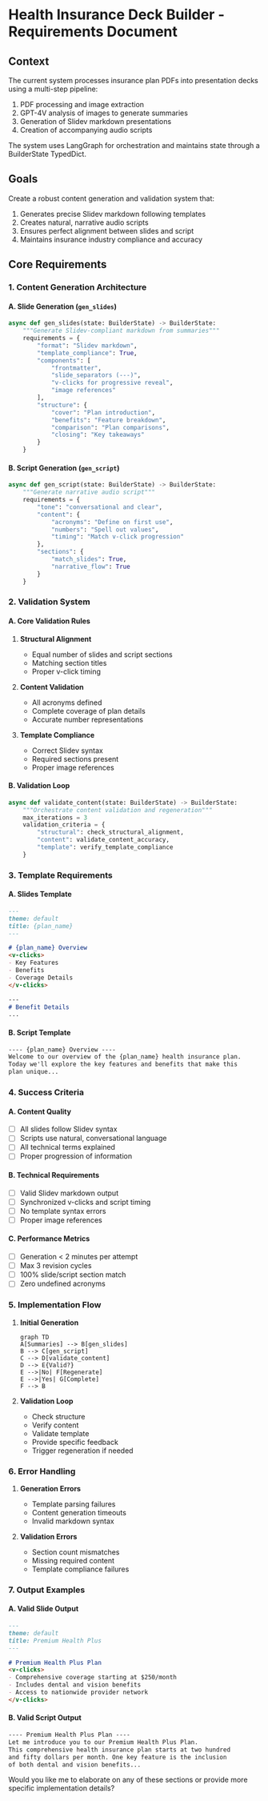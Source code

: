 # Health Insurance Deck Builder - Requirements Document

## Context
The current system processes insurance plan PDFs into presentation decks using a multi-step pipeline:
1. PDF processing and image extraction
2. GPT-4V analysis of images to generate summaries
3. Generation of Slidev markdown presentations
4. Creation of accompanying audio scripts

The system uses LangGraph for orchestration and maintains state through a BuilderState TypedDict.

## Goals
Create a robust content generation and validation system that:
1. Generates precise Slidev markdown following templates
2. Creates natural, narrative audio scripts
3. Ensures perfect alignment between slides and script
4. Maintains insurance industry compliance and accuracy

## Core Requirements

### 1. Content Generation Architecture

#### A. Slide Generation (`gen_slides`)
```python
async def gen_slides(state: BuilderState) -> BuilderState:
    """Generate Slidev-compliant markdown from summaries"""
    requirements = {
        "format": "Slidev markdown",
        "template_compliance": True,
        "components": [
            "frontmatter",
            "slide_separators (---)",
            "v-clicks for progressive reveal",
            "image references"
        ],
        "structure": {
            "cover": "Plan introduction",
            "benefits": "Feature breakdown",
            "comparison": "Plan comparisons",
            "closing": "Key takeaways"
        }
    }
```

#### B. Script Generation (`gen_script`)
```python
async def gen_script(state: BuilderState) -> BuilderState:
    """Generate narrative audio script"""
    requirements = {
        "tone": "conversational and clear",
        "content": {
            "acronyms": "Define on first use",
            "numbers": "Spell out values",
            "timing": "Match v-click progression"
        },
        "sections": {
            "match_slides": True,
            "narrative_flow": True
        }
    }
```

### 2. Validation System

#### A. Core Validation Rules
1. **Structural Alignment**
   - Equal number of slides and script sections
   - Matching section titles
   - Proper v-click timing

2. **Content Validation**
   - All acronyms defined
   - Complete coverage of plan details
   - Accurate number representations

3. **Template Compliance**
   - Correct Slidev syntax
   - Required sections present
   - Proper image references

#### B. Validation Loop
```python
async def validate_content(state: BuilderState) -> BuilderState:
    """Orchestrate content validation and regeneration"""
    max_iterations = 3
    validation_criteria = {
        "structural": check_structural_alignment,
        "content": validate_content_accuracy,
        "template": verify_template_compliance
    }
```

### 3. Template Requirements

#### A. Slides Template
```markdown
---
theme: default
title: {plan_name}
---

# {plan_name} Overview
<v-clicks>
- Key Features
- Benefits
- Coverage Details
</v-clicks>

---
# Benefit Details
...
```

#### B. Script Template
```markdown
---- {plan_name} Overview ----
Welcome to our overview of the {plan_name} health insurance plan. 
Today we'll explore the key features and benefits that make this 
plan unique...
```

### 4. Success Criteria

#### A. Content Quality
- [ ] All slides follow Slidev syntax
- [ ] Scripts use natural, conversational language
- [ ] All technical terms explained
- [ ] Proper progression of information

#### B. Technical Requirements
- [ ] Valid Slidev markdown output
- [ ] Synchronized v-clicks and script timing
- [ ] No template syntax errors
- [ ] Proper image references

#### C. Performance Metrics
- [ ] Generation < 2 minutes per attempt
- [ ] Max 3 revision cycles
- [ ] 100% slide/script section match
- [ ] Zero undefined acronyms

### 5. Implementation Flow

1. **Initial Generation**
   ```mermaid
   graph TD
   A[Summaries] --> B[gen_slides]
   B --> C[gen_script]
   C --> D[validate_content]
   D --> E{Valid?}
   E -->|No| F[Regenerate]
   E -->|Yes| G[Complete]
   F --> B
   ```

2. **Validation Loop**
   - Check structure
   - Verify content
   - Validate template
   - Provide specific feedback
   - Trigger regeneration if needed

### 6. Error Handling

1. **Generation Errors**
   - Template parsing failures
   - Content generation timeouts
   - Invalid markdown syntax

2. **Validation Errors**
   - Section count mismatches
   - Missing required content
   - Template compliance failures

### 7. Output Examples

#### A. Valid Slide Output
```markdown
---
theme: default
title: Premium Health Plus
---

# Premium Health Plus Plan
<v-clicks>
- Comprehensive coverage starting at $250/month
- Includes dental and vision benefits
- Access to nationwide provider network
</v-clicks>
```

#### B. Valid Script Output
```markdown
---- Premium Health Plus Plan ----
Let me introduce you to our Premium Health Plus Plan. 
This comprehensive health insurance plan starts at two hundred 
and fifty dollars per month. One key feature is the inclusion 
of both dental and vision benefits...
```

Would you like me to elaborate on any of these sections or provide more specific implementation details?
